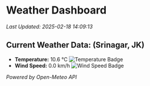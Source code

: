 
# Weather Dashboard

_Last Updated: 2025-02-18 14:09:13_

## Current Weather Data: (Srinagar, JK)
- **Temperature:** 10.6 °C ![Temperature Badge](https://img.shields.io/badge/Temperature-Low%20Temp-blue)
- **Wind Speed:** 0.0 km/h ![Wind Speed Badge](https://img.shields.io/badge/Wind%20Speed-Light%20Wind-blue)

*Powered by Open-Meteo API*
